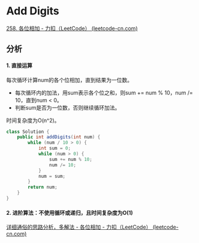 # Add Digits

[258. 各位相加 - 力扣（LeetCode） (leetcode-cn.com)](https://leetcode-cn.com/problems/add-digits/)

## 分析

#### 1. 直接运算

每次循环计算num的各个位相加，直到结果为一位数。

*   每次循环内的加法，用sum表示各个位之和，则sum += num % 10，num /= 10，直到num < 0。
*   判断sum是否为一位数，否则继续循环加法。

时间复杂度为O(n^2)。

```java
class Solution {
    public int addDigits(int num) {
        while (num / 10 > 0) {
            int sum = 0;
            while (num > 0) {
                sum += num % 10;
                num /= 10;
            }
            num = sum;
        }
        return num;
    }
}
```

#### 2. 进阶算法：不使用循环或递归，且时间复杂度为O(1)

[详细通俗的思路分析，多解法 - 各位相加 - 力扣（LeetCode） (leetcode-cn.com)](https://leetcode-cn.com/problems/add-digits/solution/xiang-xi-tong-su-de-si-lu-fen-xi-duo-jie-fa-by-5-7/)

